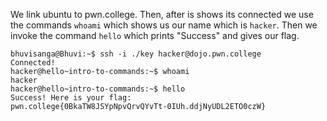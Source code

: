 We link ubuntu to pwn.college. Then, after is shows its connected we use the commands `whoami` which shows us our name which is `hacker`. Then we invoke the command `hello` which prints "Success" and gives our flag.
```
bhuvisanga@Bhuvi:~$ ssh -i ./key hacker@dojo.pwn.college
Connected!
hacker@hello~intro-to-commands:~$ whoami
hacker
hacker@hello~intro-to-commands:~$ hello
Success! Here is your flag:
pwn.college{0BkaTW8JSYpNpvQrvQYvTt-0IUh.ddjNyUDL2ETO0czW}
```
